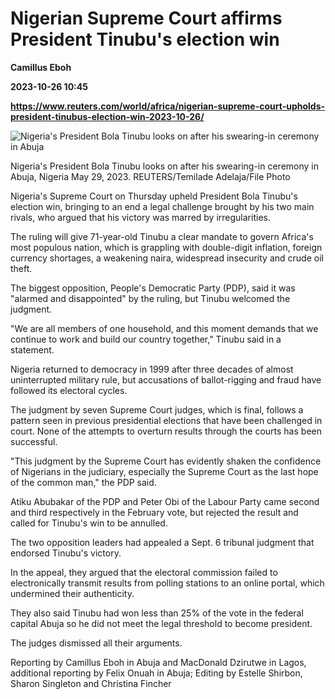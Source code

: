# Nigerian Supreme Court affirms President Tinubu's election win
**Camillus Eboh**

**2023-10-26 10:45**

**https://www.reuters.com/world/africa/nigerian-supreme-court-upholds-president-tinubus-election-win-2023-10-26/**

![Nigeria's President Bola Tinubu looks on after his swearing-in ceremony in Abuja](https://www.reuters.com/resizer/P7JtJYIJ0OsrALxKjTIJUCXJhXo=/1920x0/filters:quality(80)/cloudfront-us-east-2.images.arcpublishing.com/reuters/TDKV66SOCFOXNGRPLJI5I33JVY.jpg)

Nigeria's President Bola Tinubu looks on after his swearing-in ceremony in Abuja, Nigeria May 29, 2023. REUTERS/Temilade Adelaja/File Photo

Nigeria's Supreme Court on Thursday upheld President Bola Tinubu's election win, bringing to an end a legal challenge brought by his two main rivals, who argued that his victory was marred by irregularities.

The ruling will give 71-year-old Tinubu a clear mandate to govern Africa's most populous nation, which is grappling with double-digit inflation, foreign currency shortages, a weakening naira, widespread insecurity and crude oil theft.

The biggest opposition, People's Democratic Party (PDP), said it was "alarmed and disappointed" by the ruling, but Tinubu welcomed the judgment.

"We are all members of one household, and this moment demands that we continue to work and build our country together," Tinubu said in a statement.

Nigeria returned to democracy in 1999 after three decades of almost uninterrupted military rule, but accusations of ballot-rigging and fraud have followed its electoral cycles.

The judgment by seven Supreme Court judges, which is final, follows a pattern seen in previous presidential elections that have been challenged in court. None of the attempts to overturn results through the courts has been successful.

"This judgment by the Supreme Court has evidently shaken the confidence of Nigerians in the judiciary, especially the Supreme Court as the last hope of the common man," the PDP said.

Atiku Abubakar of the PDP and Peter Obi of the Labour Party came second and third respectively in the February vote, but rejected the result and called for Tinubu's win to be annulled.

The two opposition leaders had appealed a Sept. 6 tribunal judgment that endorsed Tinubu's victory.

In the appeal, they argued that the electoral commission failed to electronically transmit results from polling stations to an online portal, which undermined their authenticity.

They also said Tinubu had won less than 25% of the vote in the federal capital Abuja so he did not meet the legal threshold to become president.

The judges dismissed all their arguments.

Reporting by Camillus Eboh in Abuja and MacDonald Dzirutwe in Lagos, additional reporting by Felix Onuah in Abuja; Editing by Estelle Shirbon, Sharon Singleton and Christina Fincher
